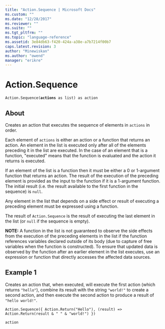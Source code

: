 ```yaml
---
title: "Action.Sequence | Microsoft Docs"
ms.custom: ""
ms.date: "12/28/2017"
ms.reviewer: ""
ms.suite: ""
ms.tgt_pltfrm: ""
ms.topic: "language-reference"
ms.assetid: 3e84db63-f420-424a-a38e-a7b7214f00b7
caps.latest.revision: 3
author: "Minewiskan"
ms.author: "owend"
manager: "erikre"
---
```

# Action.Sequence
<code>Action.Sequence(<b>actions</b> as list) as action</code>  
## About  
<p>Creates an action that executes the sequence of elements in <code>actions</code> in order.</p> <p>Each element of <code>actions</code> is either an action or a function that returns an action. An element in the list is executed only after all of the elements preceding it in the list are executed. In the case of an element that is a function, "executed" means that the function is evaluated and the action it returns is executed.</p> <p>If an element of the list is a function then it must be either a 0 or 1-argument function that returns an action. The result of the execution of the preceding element is provided as the input to the function if it is a 1-argument function. The initial result (i.e. the result available to the first function in the sequence) is <code>null</code>. </p> <p>Any element in the list that depends on a side effect or result of executing a preceding element must be expressed using a function.</p> <p>The result of <code>Action.Sequence</code> is the result of executing the last element in the list (or <code>null</code> if the sequence is empty).</p> <p><b>NOTE:</b> A function in the list is not guaranteed to observe the side effects from the execution of the preceding elements in the list if the function references variables declared outside of its body (due to capture of free variables when the function is constructed). To ensure that updated data is observed by the function after an earlier element in the list executes, use an expression or function that directly accesses the affected data sources.</p>  
  
## Example 1  
Creates an action that, when executed, will execute the first action (which returns <code>"hello"</code>), combine its result with the string <code>"world!"</code> to create a second action, and then execute the second action to produce a result of <code>"hello world!"</code>.  
  
<code>Action.Sequence({ Action.Return("Hello"), (result) => Action.Return(result & " " & "world!") })</code>  
  
<code>action</code>  
